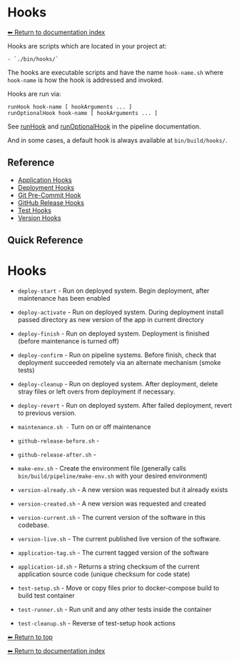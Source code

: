 # Hooks

[⬅ Return to documentation index](../index.md)

Hooks are scripts which are located in your project at:

    - `./bin/hooks/`

The hooks are executable scripts and have the name `hook-name.sh` where `hook-name` is how the hook is addressed and invoked.

Hooks are run via:

    runHook hook-name [ hookArguments ... ]
    runOptionalHook hook-name [ hookArguments ... ]

See [runHook](../tools/pipeline.md) and [runOptionalHook](../tools/pipeline.md) in the pipeline documentation.

And in some cases, a default hook is always available at `bin/build/hooks/`.

## Reference

- [Application Hooks](application.md)
- [Deployment Hooks](deployment.md)
- [Git Pre-Commit Hook](git-pre-commit.md)
- [GitHub Release Hooks](github-release.md)
- [Test Hooks](test.md)
- [Version Hooks](version.md)

## Quick Reference

# Hooks

- `deploy-start` - Run on deployed system. Begin deployment, after maintenance has been enabled
- `deploy-activate` - Run on deployed system. During deployment install passed directory as new version of the app in current directory
- `deploy-finish` - Run on deployed system. Deployment is finished (before maintenance is turned off)
- `deploy-confirm` - Run on pipeline systems. Before finish, check that deployment succeeded remotely via an alternate mechanism (smoke tests)
- `deploy-cleanup` - Run on deployed system. After deployment, delete stray files or left overs from deployment if necessary.
- `deploy-revert` - Run on deployed system. After failed deployment, revert to previous version.

- `maintenance.sh -` Turn on or off maintenance

- `github-release-before.sh` -
- `github-release-after.sh` -

- `make-env.sh` - Create the environment file (generally calls `bin/build/pipeline/make-env.sh` with your desired environment)

- `version-already.sh` - A new version was requested but it already exists
- `version-created.sh` - A new version was requested and created
- `version-current.sh` - The current version of the software in this codebase.
- `version-live.sh` - The current published live version of the software.

- `application-tag.sh` - The current tagged version of the software
- `application-id.sh` - Returns a string checksum of the current application source code (unique checksum for code state)

- `test-setup.sh` - Move or copy files prior to docker-compose build to build test container
- `test-runner.sh` - Run unit and any other tests inside the container
- `test-cleanup.sh` - Reverse of test-setup hook actions

[⬅ Return to top](index.md)

[⬅ Return to documentation index](../index.md)
